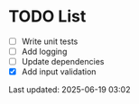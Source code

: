 # TODO List

- [ ] Write unit tests
- [ ] Add logging
- [ ] Update dependencies
- [x] Add input validation

Last updated: 2025-06-19 03:02
